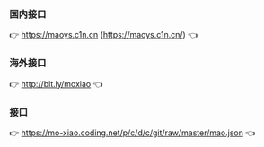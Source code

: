### 国内接口
👉 https://maoys.c1n.cn (https://maoys.c1n.cn/) 👈
### 海外接口
👉 http://bit.ly/moxiao 👈
### 接口
👉 https://mo-xiao.coding.net/p/c/d/c/git/raw/master/mao.json 👈